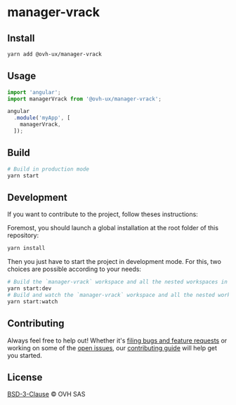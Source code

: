 # manager-vrack

## Install

```sh
yarn add @ovh-ux/manager-vrack
```

## Usage

```js
import 'angular';
import managerVrack from '@ovh-ux/manager-vrack';

angular
  .module('myApp', [
    managerVrack,
  ]);
```

## Build

```sh
# Build in production mode
yarn start
```

## Development

If you want to contribute to the project, follow theses instructions:

Foremost, you should launch a global installation at the root folder of this repository:

```sh
yarn install
```

Then you just have to start the project in development mode. For this, two choices are possible according to your needs:

```sh
# Build the `manager-vrack` workspace and all the nested workspaces in development mode and watch only `manager-vrack` workspace
yarn start:dev
# Build and watch the `manager-vrack` workspace and all the nested workspaces in development mode
yarn start:watch
```

## Contributing

Always feel free to help out! Whether it's [filing bugs and feature requests](https://github.com/ovh-ux/manager/issues/new) or working on some of the [open issues](https://github.com/ovh-ux/manager/issues), our [contributing guide](https://github.com/ovh-ux/manager/blob/master/CONTRIBUTING.md) will help get you started.

## License

[BSD-3-Clause](LICENSE) © OVH SAS
